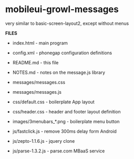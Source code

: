 # mobileui-growl-messages #
very similar to basic-screen-layout2, except without menus

**FILES**

* index.html - main program
* config.xml - phonegap configuration definitions

* README.md - this file
* NOTES.md  - notes on the message.js library

* messages/messages.css
* messages/messages.js

* css/default.css - boilerplate App layout
* css/header.css - header and footer layout definition
* images/3menubars_*.png - boilerplate menu button
* js/fastclick.js - remove 300ms delay form Android
* js/zepto-1.1.6.js - jquery clone
* js/parse-1.3.2.js - parse.com MBaaS service
